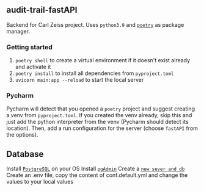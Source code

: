 ## audit-trail-fastAPI
Backend for Carl Zeiss project. Uses `python3.9` and [`poetry`](https://python-poetry.org/) as package manager.

### Getting started
1. `poetry shell` to create a virtual environment if it doesn't exist already and activate it
2. `poetry install` to install all dependencies from `pyproject.toml`
3. `uvicorn main:app --reload` to start the local server

### Pycharm
Pycharm will detect that you opened a `poetry` project and suggest creating a venv
from `pyproject.toml`. If you created the venv already, skip this and just add
the python interpreter from the venv (Pycharm should detect its location). Then, add
a run configuration for the server (choose `fastAPI` from the options).

## Database
Install  [`PostgreSQL`](https://www.postgresql.org/download/) on your OS 
Install  [`pgAdmin`](https://www.pgadmin.org/download/)
Create a [`new sever and db`](https://stackoverflow.com/questions/53267642/create-new-local-server-in-pgadmin)
Create an .env file, copy the content of conf.default.yml and change the values to your local values